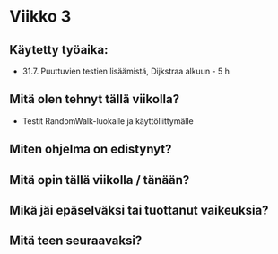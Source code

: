 
# Viikko 3

## Käytetty työaika:

- 31.7. Puuttuvien testien lisäämistä, Dijkstraa alkuun  - 5 h

## Mitä olen tehnyt tällä viikolla?

- Testit RandomWalk-luokalle ja käyttöliittymälle

## Miten ohjelma on edistynyt?



## Mitä opin tällä viikolla / tänään?



## Mikä jäi epäselväksi tai tuottanut vaikeuksia? 



## Mitä teen seuraavaksi?

